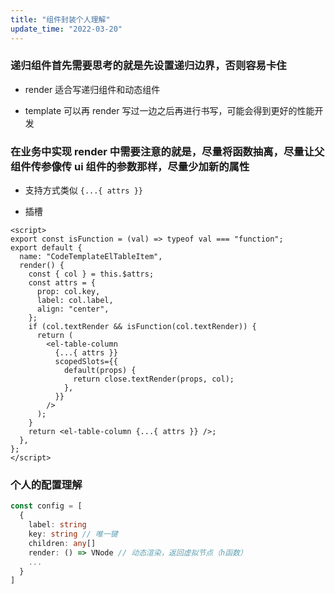 ```yaml
---
title: "组件封装个人理解"
update_time: "2022-03-20"
---
```


### 递归组件首先需要思考的就是先设置递归边界，否则容易卡住

- render 适合写递归组件和动态组件

- template 可以再 render 写过一边之后再进行书写，可能会得到更好的性能开发

### 在业务中实现 **render** 中需要注意的就是，尽量将函数抽离，尽量让父组件传参像传 ui 组件的参数那样，尽量少加新的属性

- 支持方式类似 `{...{ attrs }}`

- 插槽

```vue
<script>
export const isFunction = (val) => typeof val === "function";
export default {
  name: "CodeTemplateElTableItem",
  render() {
    const { col } = this.$attrs;
    const attrs = {
      prop: col.key,
      label: col.label,
      align: "center",
    };
    if (col.textRender && isFunction(col.textRender)) {
      return (
        <el-table-column
          {...{ attrs }}
          scopedSlots={{
            default(props) {
              return close.textRender(props, col);
            },
          }}
        />
      );
    }
    return <el-table-column {...{ attrs }} />;
  },
};
</script>
```

### 个人的配置理解

```typescript
const config = [
  {
    label: string
    key: string // 唯一键
    children: any[]
    render: () => VNode // 动态渲染，返回虚拟节点（h函数）
    ...
  }
]
```
